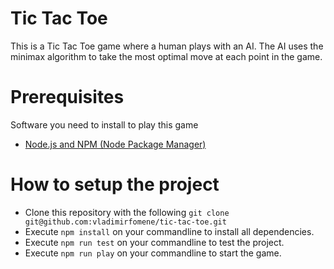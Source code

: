 # Tic Tac Toe
This is a Tic Tac Toe game where a human plays with an AI. The AI uses the minimax algorithm to take the most optimal move at each point in the game.

# Prerequisites
Software you need to install to play this game 
- [Node.js and NPM (Node Package Manager)](https://nodejs.org/en/download/)

# How to setup the project
- Clone this repository with the following `git clone git@github.com:vladimirfomene/tic-tac-toe.git`
- Execute `npm install` on your commandline to install all dependencies.
- Execute `npm run test` on your commandline to test the project.
- Execute `npm run play` on your commandline to start the game.